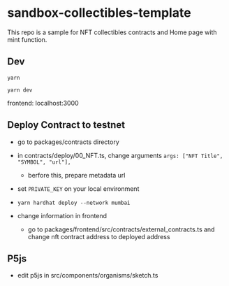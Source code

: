 # sandbox-collectibles-template

This repo is a sample for NFT collectibles contracts and Home page with mint function.

## Dev

`yarn`

`yarn dev`

frontend: localhost:3000

## Deploy Contract to testnet

- go to packages/contracts directory
- in contracts/deploy/00_NFT.ts, change arguments `args: ["NFT Title", "SYMBOL", "url"],`
  - berfore this, prepare metadata url
- set `PRIVATE_KEY` on your local environment
- `yarn hardhat deploy --network mumbai`

- change information in frontend
  - go to packages/frontend/src/contracts/external_contracts.ts and change nft contract address to deployed address

## P5js

- edit p5js in src/components/organisms/sketch.ts
